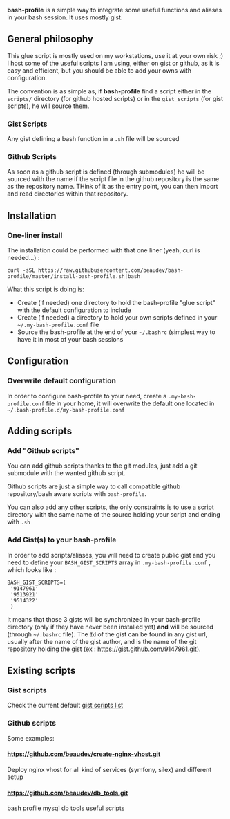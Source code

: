 **bash-profile** is a simple way to integrate some useful functions and aliases in your bash session. It uses mostly gist.

## General philosophy

This glue script is mostly used on my workstations, use it at your own risk ;)
I host some of the useful scripts I am using, either on gist or github, as it is easy and efficient, but you should be able to add your owns with configuration.

The convention is as simple as, if **bash-profile** find a script either in the ``scripts/`` directory (for github hosted scripts) or in the ``gist_scripts`` (for gist scripts), he will source them.

### Gist Scripts
Any gist defining a bash function in a ``.sh`` file will be sourced


### Github Scripts
As soon as a github script is defined (through submodules) he will be sourced with the name if the script file in the github repository is the same as the repository name. THink of it as the entry point, you can then import and read directories within that repository.

## Installation
### One-liner install
The installation could be performed with that one liner (yeah, curl is needed...) :

    curl -sSL https://raw.githubusercontent.com/beaudev/bash-profile/master/install-bash-profile.sh|bash

What this script is doing is:

* Create (if needed) one directory to hold the bash-profile "glue script" with the default configuration to include
* Create (if needed) a directory to hold your own scripts defined in your `~/.my-bash-profile.conf` file
* Source the bash-profile at the end of your `~/.bashrc` (simplest way to have it in most of your bash sessions

## Configuration
### Overwrite default configuration
In order to configure bash-profile to your need, create a `.my-bash-profile.conf` file in your home, it will overwrite the default one located in `~/.bash-profile.d/my-bash-profile.conf`

## Adding scripts
### Add "Github scripts"

You can add github scripts thanks to the git modules, just add a git submodule with the wanted github script.

Github scripts are just a simple way to call compatible github repository/bash aware scripts with ``bash-profile``.

You can also add any other scripts, the only constraints is to use a script directory with the same name of the source holding your script and ending with `.sh`

### Add Gist(s) to your bash-profile
In order to add scripts/aliases, you will need to create public gist and you need to define your `BASH_GIST_SCRIPTS` array in `.my-bash-profile.conf` , which looks like :

    BASH_GIST_SCRIPTS=(
     '9147961'
     '9513921'
     '9514322'
     )

It means that those 3 gists will be synchronized in your bash-profile directory (only if they have never been installed yet) **and** will be sourced (through `~/.bashrc` file). The `Id` of the gist can be found in any gist url, usually after the name of the gist author, and is the name of the git repository holding the gist (ex : https://gist.github.com/9147961.git).


## Existing scripts
### Gist scripts
Check the current default [gist scripts list](my-bash-profile.conf)


### Github scripts
Some examples:

#### https://github.com/beaudev/create-nginx-vhost.git
Deploy nginx vhost for all kind of services (symfony, silex) and different setup

#### https://github.com/beaudev/db_tools.git
bash profile mysql db tools useful scripts
